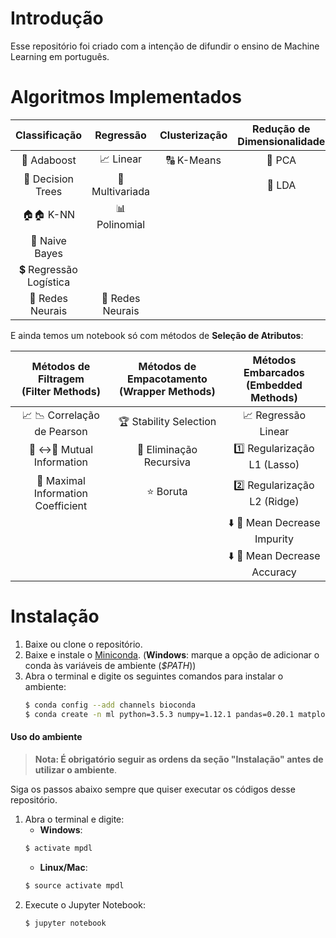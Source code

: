 # Introdução
Esse repositório foi criado com a intenção de difundir o ensino de Machine Learning em português.

# Algoritmos Implementados

| Classificação | Regressão | Clusterização | Redução de <br>Dimensionalidade |
|:----------------:|:--------------:|:-------------:|:-------------------------------:|
| 🌿 Adaboost | 📈 Linear | 🔠 K-Means | 🌹 PCA |
| 🌳 Decision Trees | 🔱 Multivariada |  | 🌻 LDA |
|  🏠🏠 K-NN | 📊 Polinomial |  |  |
| 🥴 Naive Bayes |  |  |  |
| 💲 Regressão Logística |  |  |  |
| 🧠 Redes Neurais | 🧠 Redes Neurais |  |  |

E ainda temos um notebook só com métodos de **Seleção de Atributos**:

| Métodos de Filtragem <br>(Filter Methods) | Métodos de Empacotamento <br>(Wrapper Methods) | Métodos Embarcados <br>(Embedded Methods) |
|:-------------------------------------:|:------------------------------------------:|:-------------------------------------:|
| 📈 📉 Correlação de Pearson | 🏆 Stability Selection | 📈 Regressão Linear |
| 📝 :left_right_arrow:📝 Mutual Information | 🔁 Eliminação Recursiva | 1️⃣ Regularização L1 (Lasso) |
| 💯 Maximal Information Coefficient | ⭐️ Boruta | 2️⃣ Regularização L2 (Ridge) |
|  |  | ⬇️ 💩 Mean Decrease Impurity |
|  |  | ⬇️ 🎯 Mean Decrease Accuracy |


# Instalação
1. Baixe ou clone o repositório.
2. Baixe e instale o [Miniconda](https://conda.io/miniconda.html). (__Windows__: marque a opção de adicionar o conda às variáveis de ambiente (_$PATH_))
3. Abra o terminal e digite os seguintes comandos para instalar o ambiente:
    ```sh
    $ conda config --add channels bioconda
    $ conda create -n ml python=3.5.3 numpy=1.12.1 pandas=0.20.1 matplotlib=2.0.2 scikit-learn=0.20.0 seaborn=0.7.1 jupyter=1.0.0 pydotplus==2.0.2
    ```

#### Uso do ambiente

> __Nota:  É obrigatório seguir as ordens da seção "Instalação" antes de utilizar o ambiente__.

Siga os passos abaixo sempre que quiser executar os códigos desse repositório.
1. Abra o terminal e digite:
    - __Windows__:
    ```sh
    $ activate mpdl
    ```
    - __Linux/Mac__:
    ```sh
    $ source activate mpdl
    ```
2. Execute o Jupyter Notebook:
    ```sh
    $ jupyter notebook
    ```
